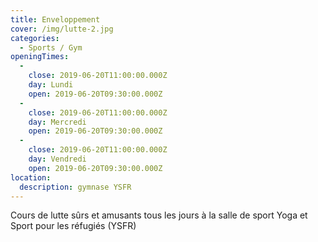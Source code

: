 ```yaml
---
title: Enveloppement
cover: /img/lutte-2.jpg
categories:
  - Sports / Gym
openingTimes:
  - 
    close: 2019-06-20T11:00:00.000Z
    day: Lundi
    open: 2019-06-20T09:30:00.000Z
  - 
    close: 2019-06-20T11:00:00.000Z
    day: Mercredi
    open: 2019-06-20T09:30:00.000Z
  - 
    close: 2019-06-20T11:00:00.000Z
    day: Vendredi
    open: 2019-06-20T09:30:00.000Z
location:
  description: gymnase YSFR
---
```


Cours de lutte sûrs et amusants tous les jours à la salle de sport Yoga et Sport pour les réfugiés (YSFR)